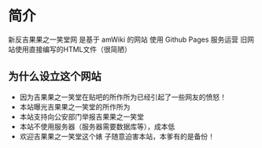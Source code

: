 # 简介

新反吉果果之一笑堂网 是基于 amWiki 的网站 使用 Github Pages 服务运营
旧网站使用直接编写的HTML文件（很简陋）

## 为什么设立这个网站
- 因为吉果果之一笑堂在贴吧的所作所为已经引起了一些网友的愤怒！
- 本站曝光吉果果之一笑堂的所作所为
- 本站支持向公安部门举报吉果果之一笑堂
- 本站不使用服务器（服务器需要数据库等），成本低
- 欢迎吉果果之一笑堂这个婊 子随意迫害本站，本爹有的是备份！
